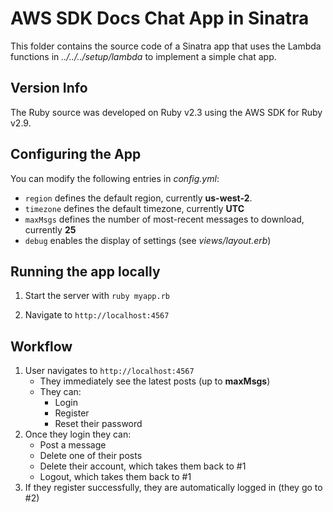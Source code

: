 # AWS SDK Docs Chat App in Sinatra

This folder contains the source code of a Sinatra app that uses the Lambda functions in
*../../../setup/lambda* to implement a simple chat app.

## Version Info

The Ruby source was developed on Ruby v2.3 using the AWS SDK for Ruby v2.9.

## Configuring the App

You can modify the following entries in *config.yml*:

* `region` defines the default region, currently **us-west-2**.
* `timezone` defines the default timezone, currently **UTC**
* `maxMsgs` defines the number of most-recent messages to download, currently **25**
* `debug` enables the display of settings (see *views/layout.erb*)

## Running the app locally

1. Start the server with `ruby myapp.rb`

2. Navigate to `http://localhost:4567`

## Workflow

1. User navigates to `http://localhost:4567`
   * They immediately see the latest posts (up to **maxMsgs**)
   * They can:
     * Login
     * Register
     * Reset their password
2. Once they login they can:
   * Post a message
   * Delete one of their posts
   * Delete their account, which takes them back to #1
   * Logout, which takes them back to #1
3. If they register successfully, they are automatically logged in (they go to #2)
